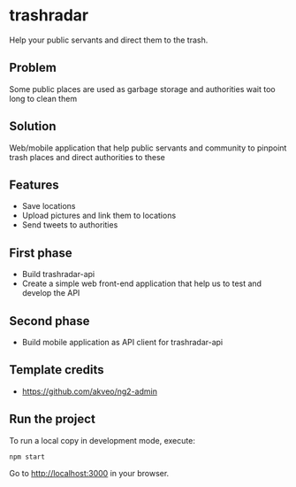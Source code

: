 # trashradar
Help your public servants and direct them to the trash.

## Problem
Some public places are used as garbage storage and authorities wait too long to clean them

## Solution
Web/mobile application that help public servants and community to pinpoint trash places and direct authorities to these

## Features
- Save locations
- Upload pictures and link them to locations
- Send tweets to authorities

## First phase
- Build trashradar-api
- Create a simple web front-end application that help us to test and develop the API

## Second phase
- Build mobile application as API client for trashradar-api


## Template credits

- https://github.com/akveo/ng2-admin

## Run the project

To run a local copy in development mode, execute:

```
npm start
```

Go to [http://localhost:3000](http://localhost:3000) in your browser.
